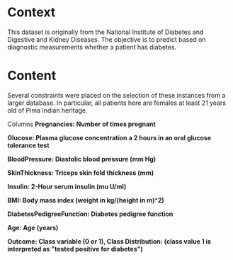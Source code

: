 # Context
This dataset is originally from the National Institute of Diabetes and Digestive and Kidney Diseases. The objective is to predict based on diagnostic measurements whether a patient has diabetes.

# Content
Several constraints were placed on the selection of these instances from a larger database. In particular, all patients here are females at least 21 years old of Pima Indian heritage.

Columns
**Pregnancies: Number of times pregnant**

**Glucose: Plasma glucose concentration a 2 hours in an oral glucose tolerance test**

**BloodPressure: Diastolic blood pressure (mm Hg)**

**SkinThickness: Triceps skin fold thickness (mm)**

**Insulin: 2-Hour serum insulin (mu U/ml)**

**BMI: Body mass index (weight in kg/(height in m)^2)**

**DiabetesPedigreeFunction: Diabetes pedigree function**

**Age: Age (years)**

**Outcome: Class variable (0 or 1), Class Distribution: (class value 1 is interpreted as "tested positive for
diabetes")** 
